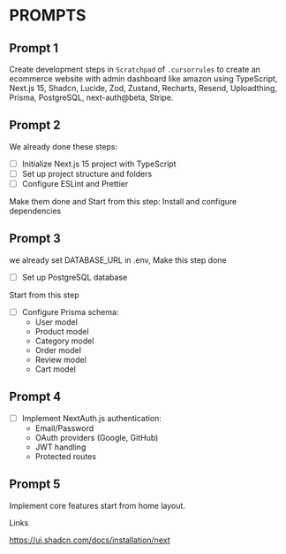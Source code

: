 # PROMPTS

## Prompt 1

Create development steps in `Scratchpad` of `.cursorrules` to create an ecommerce website with admin dashboard like amazon using TypeScript, Next.js 15, Shadcn, Lucide, Zod, Zustand, Recharts, Resend, Uploadthing, Prisma, PostgreSQL, next-auth@beta, Stripe.

## Prompt 2

We already done these steps:

- [ ] Initialize Next.js 15 project with TypeScript
- [ ] Set up project structure and folders
- [ ] Configure ESLint and Prettier

Make them done and Start from this step:
Install and configure dependencies

## Prompt 3

we already set DATABASE_URL in .env, Make this step done

- [ ] Set up PostgreSQL database

Start from this step

- [ ] Configure Prisma schema:
  - User model
  - Product model
  - Category model
  - Order model
  - Review model
  - Cart model

## Prompt 4

- [ ] Implement NextAuth.js authentication:
  - Email/Password
  - OAuth providers (Google, GitHub)
  - JWT handling
  - Protected routes

## Prompt 5

Implement core features start from home layout.


Links 

https://ui.shadcn.com/docs/installation/next

